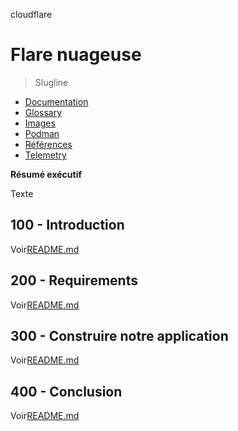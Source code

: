 cloudflare

# Flare nuageuse

> Slugline

-   [Documentation](./DOCUMENTATION.md)
-   [Glossary](./GLOSSARY.md)
-   [Images](./IMAGES.md)
-   [Podman](./PODMAN.md)
-   [Références](./REFERENCES.md)
-   [Telemetry](./TELEMETRY.md)

**Résumé exécutif**

Texte

## 100 - Introduction

Voir[README.md](./100/README.md)

## 200 - Requirements

Voir[README.md](./200/README.md)

## 300 - Construire notre application

Voir[README.md](./300/README.md)

## 400 - Conclusion

Voir[README.md](./400/README.md)
